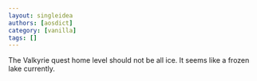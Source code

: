 ```yaml
---
layout: singleidea
authors: [aosdict]
category: [vanilla]
tags: []
---
```

The Valkyrie quest home level should not be all ice. It seems like a frozen lake currently.
